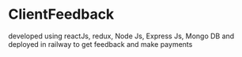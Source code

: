 # ClientFeedback
developed using reactJs, redux,  Node Js, Express Js, Mongo DB and deployed in railway to get feedback and make payments
